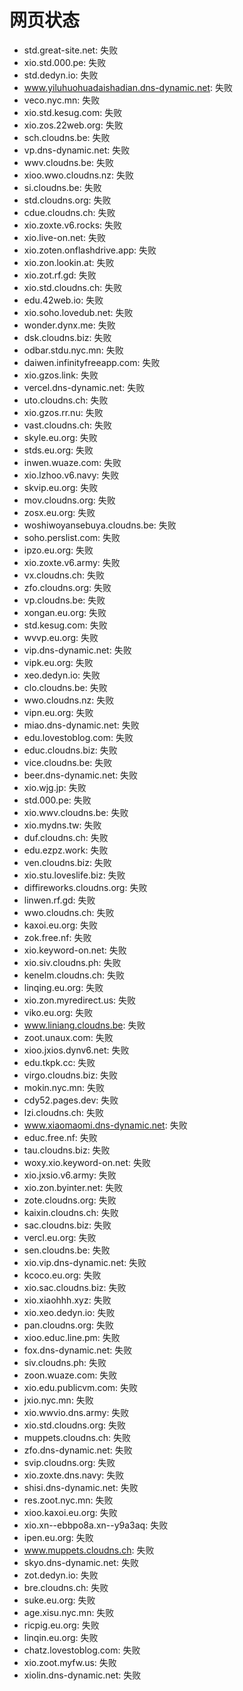 # 网页状态
- std.great-site.net: 失败
- xio.std.000.pe: 失败
- std.dedyn.io: 失败
- www.yiluhuohuadaishadian.dns-dynamic.net: 失败
- veco.nyc.mn: 失败
- xio.std.kesug.com: 失败
- xio.zos.22web.org: 失败
- sch.cloudns.be: 失败
- vp.dns-dynamic.net: 失败
- wwv.cloudns.be: 失败
- xioo.wwo.cloudns.nz: 失败
- si.cloudns.be: 失败
- std.cloudns.org: 失败
- cdue.cloudns.ch: 失败
- xio.zoxte.v6.rocks: 失败
- xio.live-on.net: 失败
- xio.zoten.onflashdrive.app: 失败
- xio.zon.lookin.at: 失败
- xio.zot.rf.gd: 失败
- xio.std.cloudns.ch: 失败
- edu.42web.io: 失败
- xio.soho.lovedub.net: 失败
- wonder.dynx.me: 失败
- dsk.cloudns.biz: 失败
- odbar.stdu.nyc.mn: 失败
- daiwen.infinityfreeapp.com: 失败
- xio.gzos.link: 失败
- vercel.dns-dynamic.net: 失败
- uto.cloudns.ch: 失败
- xio.gzos.rr.nu: 失败
- vast.cloudns.ch: 失败
- skyle.eu.org: 失败
- stds.eu.org: 失败
- inwen.wuaze.com: 失败
- xio.lzhoo.v6.navy: 失败
- skvip.eu.org: 失败
- mov.cloudns.org: 失败
- zosx.eu.org: 失败
- woshiwoyansebuya.cloudns.be: 失败
- soho.perslist.com: 失败
- ipzo.eu.org: 失败
- xio.zoxte.v6.army: 失败
- vx.cloudns.ch: 失败
- zfo.cloudns.org: 失败
- vp.cloudns.be: 失败
- xongan.eu.org: 失败
- std.kesug.com: 失败
- wvvp.eu.org: 失败
- vip.dns-dynamic.net: 失败
- vipk.eu.org: 失败
- xeo.dedyn.io: 失败
- clo.cloudns.be: 失败
- wwo.cloudns.nz: 失败
- vipn.eu.org: 失败
- miao.dns-dynamic.net: 失败
- edu.lovestoblog.com: 失败
- educ.cloudns.biz: 失败
- vice.cloudns.be: 失败
- beer.dns-dynamic.net: 失败
- xio.wjg.jp: 失败
- std.000.pe: 失败
- xio.wwv.cloudns.be: 失败
- xio.mydns.tw: 失败
- duf.cloudns.ch: 失败
- edu.ezpz.work: 失败
- ven.cloudns.biz: 失败
- xio.stu.loveslife.biz: 失败
- diffireworks.cloudns.org: 失败
- linwen.rf.gd: 失败
- wwo.cloudns.ch: 失败
- kaxoi.eu.org: 失败
- zok.free.nf: 失败
- xio.keyword-on.net: 失败
- xio.siv.cloudns.ph: 失败
- kenelm.cloudns.ch: 失败
- linqing.eu.org: 失败
- xio.zon.myredirect.us: 失败
- viko.eu.org: 失败
- www.liniang.cloudns.be: 失败
- zoot.unaux.com: 失败
- xioo.jxios.dynv6.net: 失败
- edu.tkpk.cc: 失败
- virgo.cloudns.biz: 失败
- mokin.nyc.mn: 失败
- cdy52.pages.dev: 失败
- lzi.cloudns.ch: 失败
- www.xiaomaomi.dns-dynamic.net: 失败
- educ.free.nf: 失败
- tau.cloudns.biz: 失败
- woxy.xio.keyword-on.net: 失败
- xio.jxsio.v6.army: 失败
- xio.zon.byinter.net: 失败
- zote.cloudns.org: 失败
- kaixin.cloudns.ch: 失败
- sac.cloudns.biz: 失败
- vercl.eu.org: 失败
- sen.cloudns.be: 失败
- xio.vip.dns-dynamic.net: 失败
- kcoco.eu.org: 失败
- xio.sac.cloudns.biz: 失败
- xio.xiaohhh.xyz: 失败
- xio.xeo.dedyn.io: 失败
- pan.cloudns.org: 失败
- xioo.educ.line.pm: 失败
- fox.dns-dynamic.net: 失败
- siv.cloudns.ph: 失败
- zoon.wuaze.com: 失败
- xio.edu.publicvm.com: 失败
- jxio.nyc.mn: 失败
- xio.wwvio.dns.army: 失败
- xio.std.cloudns.org: 失败
- muppets.cloudns.ch: 失败
- zfo.dns-dynamic.net: 失败
- svip.cloudns.org: 失败
- xio.zoxte.dns.navy: 失败
- shisi.dns-dynamic.net: 失败
- res.zoot.nyc.mn: 失败
- xioo.kaxoi.eu.org: 失败
- xio.xn--ebbpo8a.xn--y9a3aq: 失败
- ipen.eu.org: 失败
- www.muppets.cloudns.ch: 失败
- skyo.dns-dynamic.net: 失败
- zot.dedyn.io: 失败
- bre.cloudns.ch: 失败
- suke.eu.org: 失败
- age.xisu.nyc.mn: 失败
- ricpig.eu.org: 失败
- linqin.eu.org: 失败
- chatz.lovestoblog.com: 失败
- xio.zoot.myfw.us: 失败
- xiolin.dns-dynamic.net: 失败
